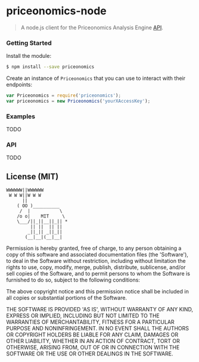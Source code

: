 priceonomics-node
==============

> A node.js client for the Priceonomics Analysis Engine [API](http://docs.analysisengine.apiary.io/).

### Getting Started

Install the module:
```bash
$ npm install --save priceonomics
```

Create an instance of `Priceonomics` that you can use to interact with their endpoints:
```javascript
var Priceonomics = require('priceonomics');
var priceonomics = new Priceonomics('yourXAccessKey');
```

### Examples

TODO

### API

TODO

## License (MIT)

    WWWWWW||WWWWWW
     W W W||W W W
          ||
        ( OO )__________
         /  |           \
        /o o|    MIT     \
        \___/||_||__||_|| *
             || ||  || ||
            _||_|| _||_||
           (__|__|(__|__|

Permission is hereby granted, free of charge, to any person obtaining a copy of this software and associated documentation files (the 'Software'), to deal in the Software without restriction, including without limitation the rights to use, copy, modify, merge, publish, distribute, sublicense, and/or sell copies of the Software, and to permit persons to whom the Software is furnished to do so, subject to the following conditions:

The above copyright notice and this permission notice shall be included in all copies or substantial portions of the Software.

THE SOFTWARE IS PROVIDED 'AS IS', WITHOUT WARRANTY OF ANY KIND, EXPRESS OR IMPLIED, INCLUDING BUT NOT LIMITED TO THE WARRANTIES OF MERCHANTABILITY, FITNESS FOR A PARTICULAR PURPOSE AND NONINFRINGEMENT. IN NO EVENT SHALL THE AUTHORS OR COPYRIGHT HOLDERS BE LIABLE FOR ANY CLAIM, DAMAGES OR OTHER LIABILITY, WHETHER IN AN ACTION OF CONTRACT, TORT OR OTHERWISE, ARISING FROM, OUT OF OR IN CONNECTION WITH THE SOFTWARE OR THE USE OR OTHER DEALINGS IN THE SOFTWARE.